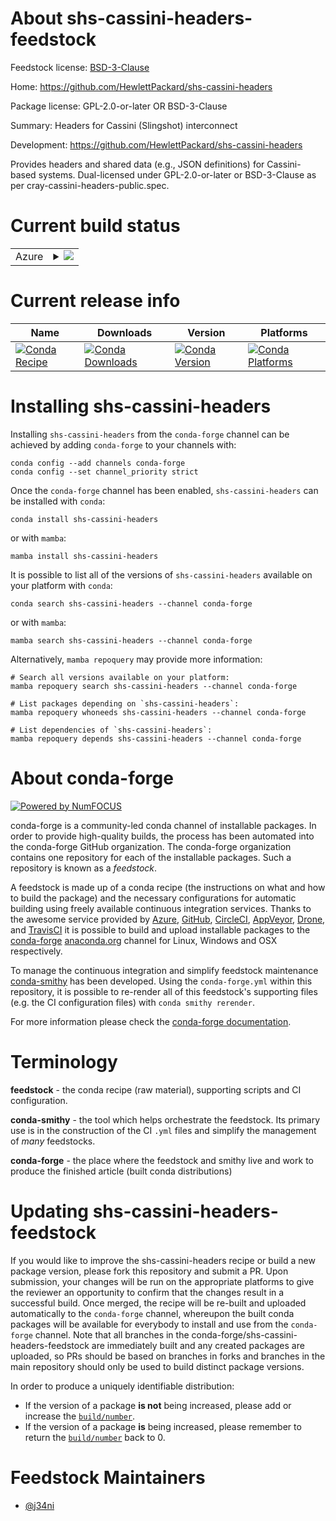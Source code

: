 About shs-cassini-headers-feedstock
===================================

Feedstock license: [BSD-3-Clause](https://github.com/conda-forge/shs-cassini-headers-feedstock/blob/main/LICENSE.txt)

Home: https://github.com/HewlettPackard/shs-cassini-headers

Package license: GPL-2.0-or-later OR BSD-3-Clause

Summary: Headers for Cassini (Slingshot) interconnect

Development: https://github.com/HewlettPackard/shs-cassini-headers

Provides headers and shared data (e.g., JSON definitions) for Cassini-based systems.
Dual-licensed under GPL-2.0-or-later or BSD-3-Clause as per cray-cassini-headers-public.spec.

Current build status
====================


<table>
    
  <tr>
    <td>Azure</td>
    <td>
      <details>
        <summary>
          <a href="https://dev.azure.com/conda-forge/feedstock-builds/_build/latest?definitionId=26455&branchName=main">
            <img src="https://dev.azure.com/conda-forge/feedstock-builds/_apis/build/status/shs-cassini-headers-feedstock?branchName=main">
          </a>
        </summary>
        <table>
          <thead><tr><th>Variant</th><th>Status</th></tr></thead>
          <tbody><tr>
              <td>linux_64</td>
              <td>
                <a href="https://dev.azure.com/conda-forge/feedstock-builds/_build/latest?definitionId=26455&branchName=main">
                  <img src="https://dev.azure.com/conda-forge/feedstock-builds/_apis/build/status/shs-cassini-headers-feedstock?branchName=main&jobName=linux&configuration=linux%20linux_64_" alt="variant">
                </a>
              </td>
            </tr>
          </tbody>
        </table>
      </details>
    </td>
  </tr>
</table>

Current release info
====================

| Name | Downloads | Version | Platforms |
| --- | --- | --- | --- |
| [![Conda Recipe](https://img.shields.io/badge/recipe-shs--cassini--headers-green.svg)](https://anaconda.org/conda-forge/shs-cassini-headers) | [![Conda Downloads](https://img.shields.io/conda/dn/conda-forge/shs-cassini-headers.svg)](https://anaconda.org/conda-forge/shs-cassini-headers) | [![Conda Version](https://img.shields.io/conda/vn/conda-forge/shs-cassini-headers.svg)](https://anaconda.org/conda-forge/shs-cassini-headers) | [![Conda Platforms](https://img.shields.io/conda/pn/conda-forge/shs-cassini-headers.svg)](https://anaconda.org/conda-forge/shs-cassini-headers) |

Installing shs-cassini-headers
==============================

Installing `shs-cassini-headers` from the `conda-forge` channel can be achieved by adding `conda-forge` to your channels with:

```
conda config --add channels conda-forge
conda config --set channel_priority strict
```

Once the `conda-forge` channel has been enabled, `shs-cassini-headers` can be installed with `conda`:

```
conda install shs-cassini-headers
```

or with `mamba`:

```
mamba install shs-cassini-headers
```

It is possible to list all of the versions of `shs-cassini-headers` available on your platform with `conda`:

```
conda search shs-cassini-headers --channel conda-forge
```

or with `mamba`:

```
mamba search shs-cassini-headers --channel conda-forge
```

Alternatively, `mamba repoquery` may provide more information:

```
# Search all versions available on your platform:
mamba repoquery search shs-cassini-headers --channel conda-forge

# List packages depending on `shs-cassini-headers`:
mamba repoquery whoneeds shs-cassini-headers --channel conda-forge

# List dependencies of `shs-cassini-headers`:
mamba repoquery depends shs-cassini-headers --channel conda-forge
```


About conda-forge
=================

[![Powered by
NumFOCUS](https://img.shields.io/badge/powered%20by-NumFOCUS-orange.svg?style=flat&colorA=E1523D&colorB=007D8A)](https://numfocus.org)

conda-forge is a community-led conda channel of installable packages.
In order to provide high-quality builds, the process has been automated into the
conda-forge GitHub organization. The conda-forge organization contains one repository
for each of the installable packages. Such a repository is known as a *feedstock*.

A feedstock is made up of a conda recipe (the instructions on what and how to build
the package) and the necessary configurations for automatic building using freely
available continuous integration services. Thanks to the awesome service provided by
[Azure](https://azure.microsoft.com/en-us/services/devops/), [GitHub](https://github.com/),
[CircleCI](https://circleci.com/), [AppVeyor](https://www.appveyor.com/),
[Drone](https://cloud.drone.io/welcome), and [TravisCI](https://travis-ci.com/)
it is possible to build and upload installable packages to the
[conda-forge](https://anaconda.org/conda-forge) [anaconda.org](https://anaconda.org/)
channel for Linux, Windows and OSX respectively.

To manage the continuous integration and simplify feedstock maintenance
[conda-smithy](https://github.com/conda-forge/conda-smithy) has been developed.
Using the ``conda-forge.yml`` within this repository, it is possible to re-render all of
this feedstock's supporting files (e.g. the CI configuration files) with ``conda smithy rerender``.

For more information please check the [conda-forge documentation](https://conda-forge.org/docs/).

Terminology
===========

**feedstock** - the conda recipe (raw material), supporting scripts and CI configuration.

**conda-smithy** - the tool which helps orchestrate the feedstock.
                   Its primary use is in the construction of the CI ``.yml`` files
                   and simplify the management of *many* feedstocks.

**conda-forge** - the place where the feedstock and smithy live and work to
                  produce the finished article (built conda distributions)


Updating shs-cassini-headers-feedstock
======================================

If you would like to improve the shs-cassini-headers recipe or build a new
package version, please fork this repository and submit a PR. Upon submission,
your changes will be run on the appropriate platforms to give the reviewer an
opportunity to confirm that the changes result in a successful build. Once
merged, the recipe will be re-built and uploaded automatically to the
`conda-forge` channel, whereupon the built conda packages will be available for
everybody to install and use from the `conda-forge` channel.
Note that all branches in the conda-forge/shs-cassini-headers-feedstock are
immediately built and any created packages are uploaded, so PRs should be based
on branches in forks and branches in the main repository should only be used to
build distinct package versions.

In order to produce a uniquely identifiable distribution:
 * If the version of a package **is not** being increased, please add or increase
   the [``build/number``](https://docs.conda.io/projects/conda-build/en/latest/resources/define-metadata.html#build-number-and-string).
 * If the version of a package **is** being increased, please remember to return
   the [``build/number``](https://docs.conda.io/projects/conda-build/en/latest/resources/define-metadata.html#build-number-and-string)
   back to 0.

Feedstock Maintainers
=====================

* [@j34ni](https://github.com/j34ni/)

